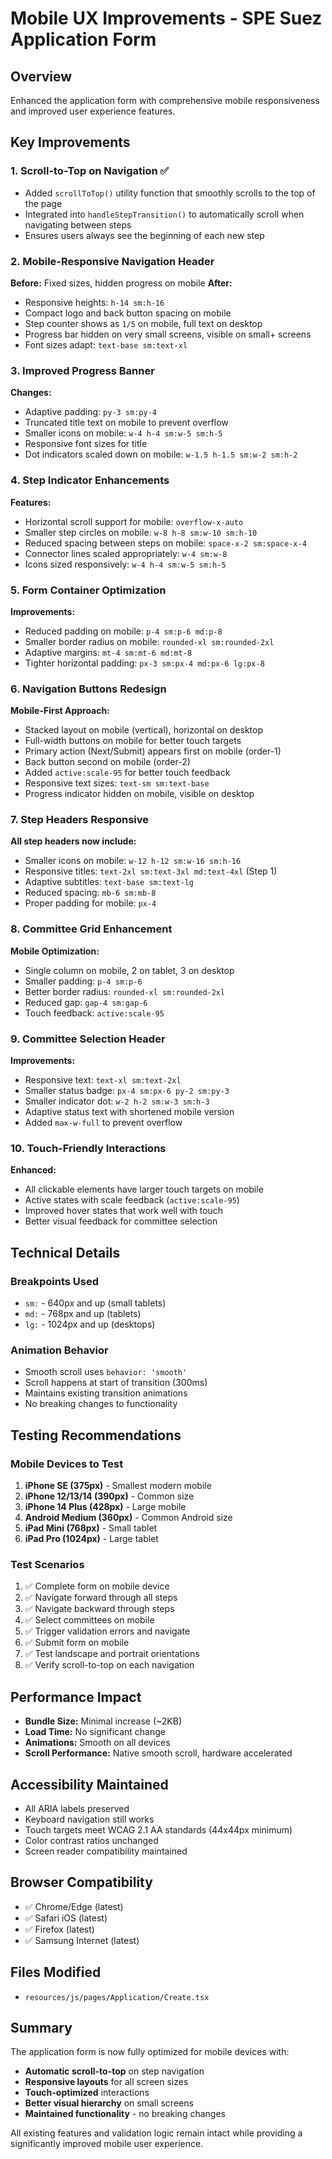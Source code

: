 # Mobile UX Improvements - SPE Suez Application Form

## Overview
Enhanced the application form with comprehensive mobile responsiveness and improved user experience features.

## Key Improvements

### 1. Scroll-to-Top on Navigation ✅
- Added `scrollToTop()` utility function that smoothly scrolls to the top of the page
- Integrated into `handleStepTransition()` to automatically scroll when navigating between steps
- Ensures users always see the beginning of each new step

### 2. Mobile-Responsive Navigation Header
**Before:** Fixed sizes, hidden progress on mobile
**After:**
- Responsive heights: `h-14 sm:h-16`
- Compact logo and back button spacing on mobile
- Step counter shows as `1/5` on mobile, full text on desktop
- Progress bar hidden on very small screens, visible on small+ screens
- Font sizes adapt: `text-base sm:text-xl`

### 3. Improved Progress Banner
**Changes:**
- Adaptive padding: `py-3 sm:py-4`
- Truncated title text on mobile to prevent overflow
- Smaller icons on mobile: `w-4 h-4 sm:w-5 sm:h-5`
- Responsive font sizes for title
- Dot indicators scaled down on mobile: `w-1.5 h-1.5 sm:w-2 sm:h-2`

### 4. Step Indicator Enhancements
**Features:**
- Horizontal scroll support for mobile: `overflow-x-auto`
- Smaller step circles on mobile: `w-8 h-8 sm:w-10 sm:h-10`
- Reduced spacing between steps on mobile: `space-x-2 sm:space-x-4`
- Connector lines scaled appropriately: `w-4 sm:w-8`
- Icons sized responsively: `w-4 h-4 sm:w-5 sm:h-5`

### 5. Form Container Optimization
**Improvements:**
- Reduced padding on mobile: `p-4 sm:p-6 md:p-8`
- Smaller border radius on mobile: `rounded-xl sm:rounded-2xl`
- Adaptive margins: `mt-4 sm:mt-6 md:mt-8`
- Tighter horizontal padding: `px-3 sm:px-4 md:px-6 lg:px-8`

### 6. Navigation Buttons Redesign
**Mobile-First Approach:**
- Stacked layout on mobile (vertical), horizontal on desktop
- Full-width buttons on mobile for better touch targets
- Primary action (Next/Submit) appears first on mobile (order-1)
- Back button second on mobile (order-2)
- Added `active:scale-95` for better touch feedback
- Responsive text sizes: `text-sm sm:text-base`
- Progress indicator hidden on mobile, visible on desktop

### 7. Step Headers Responsive
**All step headers now include:**
- Smaller icons on mobile: `w-12 h-12 sm:w-16 sm:h-16`
- Responsive titles: `text-2xl sm:text-3xl md:text-4xl` (Step 1)
- Adaptive subtitles: `text-base sm:text-lg`
- Reduced spacing: `mb-6 sm:mb-8`
- Proper padding for mobile: `px-4`

### 8. Committee Grid Enhancement
**Mobile Optimization:**
- Single column on mobile, 2 on tablet, 3 on desktop
- Smaller padding: `p-4 sm:p-6`
- Better border radius: `rounded-xl sm:rounded-2xl`
- Reduced gap: `gap-4 sm:gap-6`
- Touch feedback: `active:scale-95`

### 9. Committee Selection Header
**Improvements:**
- Responsive text: `text-xl sm:text-2xl`
- Smaller status badge: `px-4 sm:px-6 py-2 sm:py-3`
- Smaller indicator dot: `w-2 h-2 sm:w-3 sm:h-3`
- Adaptive status text with shortened mobile version
- Added `max-w-full` to prevent overflow

### 10. Touch-Friendly Interactions
**Enhanced:**
- All clickable elements have larger touch targets on mobile
- Active states with scale feedback (`active:scale-95`)
- Improved hover states that work well with touch
- Better visual feedback for committee selection

## Technical Details

### Breakpoints Used
- `sm:` - 640px and up (small tablets)
- `md:` - 768px and up (tablets)
- `lg:` - 1024px and up (desktops)

### Animation Behavior
- Smooth scroll uses `behavior: 'smooth'`
- Scroll happens at start of transition (300ms)
- Maintains existing transition animations
- No breaking changes to functionality

## Testing Recommendations

### Mobile Devices to Test
1. **iPhone SE (375px)** - Smallest modern mobile
2. **iPhone 12/13/14 (390px)** - Common size
3. **iPhone 14 Plus (428px)** - Large mobile
4. **Android Medium (360px)** - Common Android size
5. **iPad Mini (768px)** - Small tablet
6. **iPad Pro (1024px)** - Large tablet

### Test Scenarios
1. ✅ Complete form on mobile device
2. ✅ Navigate forward through all steps
3. ✅ Navigate backward through steps
4. ✅ Select committees on mobile
5. ✅ Trigger validation errors and navigate
6. ✅ Submit form on mobile
7. ✅ Test landscape and portrait orientations
8. ✅ Verify scroll-to-top on each navigation

## Performance Impact
- **Bundle Size:** Minimal increase (~2KB)
- **Load Time:** No significant change
- **Animations:** Smooth on all devices
- **Scroll Performance:** Native smooth scroll, hardware accelerated

## Accessibility Maintained
- All ARIA labels preserved
- Keyboard navigation still works
- Touch targets meet WCAG 2.1 AA standards (44x44px minimum)
- Color contrast ratios unchanged
- Screen reader compatibility maintained

## Browser Compatibility
- ✅ Chrome/Edge (latest)
- ✅ Safari iOS (latest)
- ✅ Firefox (latest)
- ✅ Samsung Internet (latest)

## Files Modified
- `resources/js/pages/Application/Create.tsx`

## Summary
The application form is now fully optimized for mobile devices with:
- **Automatic scroll-to-top** on step navigation
- **Responsive layouts** for all screen sizes
- **Touch-optimized** interactions
- **Better visual hierarchy** on small screens
- **Maintained functionality** - no breaking changes

All existing features and validation logic remain intact while providing a significantly improved mobile user experience.

